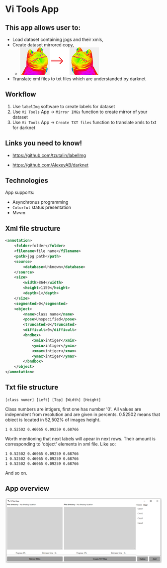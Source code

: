# Vi Tools App

## This app allows user to:
- Load dataset containing jpgs and their xmls, 
- Create dataset mirrored copy,
    -   ![MirrorAction](Readme/MirrorAction.png)
- Translate xml files to txt files which are understanded by darknet

## Workflow
1. Use `labelImg` software to create labels for dataset
2. Use `Vi Tools` App -> `Mirror IMGs` function to create mirror of your dataset
3. Use `Vi Tools` App -> `Create TXT files` function to translate xmls to txt for darknet

## Links you need to know!

- https://github.com/tzutalin/labelImg

- https://github.com/AlexeyAB/darknet

## Technologies

App supports:
- Asynchronus programming
- `Colorful` status presentation
- Mvvm

## Xml file structure

``` xml
<annotation>
    <folder>folder</folder>
    <filename>file name</filename>
    <path>jpg path</path>
    <source>
        <database>Unknown</database>
    </source>
    <size>
        <width>864</width>
        <height>1159</height>
        <depth>1</depth>
    </size>
    <segmented>0</segmented>
    <object>
        <name>class name</name>
        <pose>Unspecified</pose>
        <truncated>0</truncated>
        <difficult>0</difficult>
        <bndbox>
            <xmin>intiger</xmin>
            <ymin>intiger</ymin>
            <xmax>intiger</xmax>
            <ymax>intiger</ymax>
        </bndbox>
    </object>
</annotation>
```

## Txt file structure
`[class numer] [Left] [Top] [Width] [Height]`

Class numbers are intigers, first one has number '0'.
All values are independent from resolution and are given in percents. 0.52502 means that obiect is located in 52,502% of images height.

```
1 0.52502 0.46065 0.09259 0.68766
```
Worth mentioning that next labels will apear in next rows. Their amount is corresponding to 'object' elements in xml file. Like so:

```
1 0.52502 0.46065 0.09259 0.68766
1 0.52502 0.46065 0.09259 0.68766
1 0.52502 0.46065 0.09259 0.68766
```
And so on.

## App overview

![MainAppLook](Readme/MainAppLook.png)
